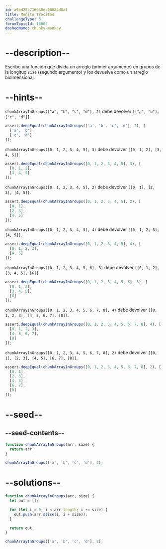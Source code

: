 ```yaml
---
id: a9bd25c716030ec90084d8a1
title: Monito Trocitos
challengeType: 5
forumTopicId: 16005
dashedName: chunky-monkey
---
```


# --description--

Escribe una función que divida un arreglo (primer argumento) en grupos de la longitud `size` (segundo argumento) y los devuelva como un arreglo bidimensional.

# --hints--

`chunkArrayInGroups(["a", "b", "c", "d"], 2)` debe devolver `[["a", "b"], ["c", "d"]]`.

```js
assert.deepEqual(chunkArrayInGroups(['a', 'b', 'c', 'd'], 2), [
  ['a', 'b'],
  ['c', 'd']
]);
```

`chunkArrayInGroups([0, 1, 2, 3, 4, 5], 3)` debe devolver `[[0, 1, 2], [3, 4, 5]]`.

```js
assert.deepEqual(chunkArrayInGroups([0, 1, 2, 3, 4, 5], 3), [
  [0, 1, 2],
  [3, 4, 5]
]);
```

`chunkArrayInGroups([0, 1, 2, 3, 4, 5], 2)` debe devolver `[[0, 1], [2, 3], [4, 5]]`.

```js
assert.deepEqual(chunkArrayInGroups([0, 1, 2, 3, 4, 5], 2), [
  [0, 1],
  [2, 3],
  [4, 5]
]);
```

`chunkArrayInGroups([0, 1, 2, 3, 4, 5], 4)` debe devolver `[[0, 1, 2, 3], [4, 5]]`.

```js
assert.deepEqual(chunkArrayInGroups([0, 1, 2, 3, 4, 5], 4), [
  [0, 1, 2, 3],
  [4, 5]
]);
```

`chunkArrayInGroups([0, 1, 2, 3, 4, 5, 6], 3)` debe devolver `[[0, 1, 2], [3, 4, 5], [6]]`.

```js
assert.deepEqual(chunkArrayInGroups([0, 1, 2, 3, 4, 5, 6], 3), [
  [0, 1, 2],
  [3, 4, 5],
  [6]
]);
```

`chunkArrayInGroups([0, 1, 2, 3, 4, 5, 6, 7, 8], 4)` debe devolver `[[0, 1, 2, 3], [4, 5, 6, 7], [8]]`.

```js
assert.deepEqual(chunkArrayInGroups([0, 1, 2, 3, 4, 5, 6, 7, 8], 4), [
  [0, 1, 2, 3],
  [4, 5, 6, 7],
  [8]
]);
```

`chunkArrayInGroups([0, 1, 2, 3, 4, 5, 6, 7, 8], 2)` debe devolver `[[0, 1], [2, 3], [4, 5], [6, 7], [8]]`.

```js
assert.deepEqual(chunkArrayInGroups([0, 1, 2, 3, 4, 5, 6, 7, 8], 2), [
  [0, 1],
  [2, 3],
  [4, 5],
  [6, 7],
  [8]
]);
```

# --seed--

## --seed-contents--

```js
function chunkArrayInGroups(arr, size) {
  return arr;
}

chunkArrayInGroups(['a', 'b', 'c', 'd'], 2);
```

# --solutions--

```js
function chunkArrayInGroups(arr, size) {
  let out = [];

  for (let i = 0; i < arr.length; i += size) {
    out.push(arr.slice(i, i + size));
  }

  return out;
}

chunkArrayInGroups(['a', 'b', 'c', 'd'], 2);
```

